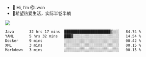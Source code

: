 - 👋 Hi, I’m @Lvvin
- 🍎希望热爱生活，实际半卷半躺
<!--
👀 I’m interested in ...
- 🌱 I’m currently learning ...
- 💞️ I’m looking to collaborate on ...
- 📫 How to reach me ...
->

<!---
Lvvin/Lvvin is a ✨ special ✨ repository because its `README.md` (this file) appears on your GitHub profile.
You can click the Preview link to take a look at your changes.

![Lvvin's GitHub stats](https://github-readme-stats.vercel.app/api?username=Lvvin&theme=default&show_icons=true&count_private=true)
--->

<a href="https://github.com/anuraghazra/github-readme-stats">
  <img align="center" src="https://github-readme-stats-lvvins-projects.vercel.app/api?username=Lvvin&theme=default&show_icons=true&count_private=true" />
</a>

<!--START_SECTION:waka-->

```txt
Java       32 hrs 17 mins  █████████████████████▒░░░   84.74 %
YAML       5 hrs 32 mins   ███▓░░░░░░░░░░░░░░░░░░░░░   14.54 %
Docker     9 mins          ░░░░░░░░░░░░░░░░░░░░░░░░░   00.42 %
XML        3 mins          ░░░░░░░░░░░░░░░░░░░░░░░░░   00.15 %
Markdown   3 mins          ░░░░░░░░░░░░░░░░░░░░░░░░░   00.15 %
```

<!--END_SECTION:waka-->


